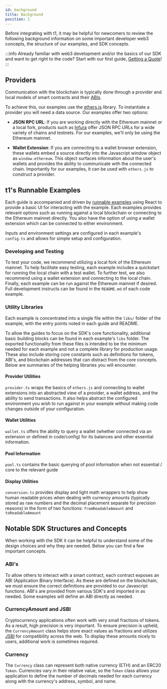```yaml
---
id: background
title: Background
position: 1
---
```


Before integrating with t1, it may be helpful for newcomers to review the following background information on some important developer web3 concepts, the structure of our examples, and SDK concepts.

:::info
Already familiar with web3 development and/or the basics of our SDK and want to get right to the code? Start with our first guide, [Getting a Quote](./swaps/01-quoting.md)!
:::

## Providers

Communication with the blockchain is typically done through a provider and local models of smart contracts and their [ABIs](./01-background.md#abis).

To achieve this, our examples use the [ethers.js](https://docs.ethers.io/v5/) library. To instantiate a provider you will need a data source. Our examples offer two options:

- **JSON RPC URL**: If you are working directly with the Ethereum mainnet or a local fork, products such as [Infura](https://infura.io/) offer JSON RPC URLs for a wide variety of chains and testnets. For our examples, we'll only be using the Ethereum mainnet.

- **Wallet Extension**: If you are connecting to a wallet browser extension, these wallets embed a source directly into the Javascript window object as `window.ethereum`. This object surfaces information about the user's wallets and provides the ability to communicate with the connected chain. Importantly for our examples, it can be used with `ethers.js` to construct a provider.

## t1's Runnable Examples

Each guide is accompanied and driven by [runnable examples](https://github.com/Uniswap/examples/tree/main/v3-sdk) using React to provide a basic UI for interacting with the example. Each examples provides relevant options such as running against a local blockchain or connecting to the Ethereum mainnet directly. You also have the option of using a wallet extension which can be connected to either environment.

Inputs and environment settings are configured in each example's `config.ts` and allows for simple setup and configuration.

### Developing and Testing

To test your code, we recommend utilizing a local fork of the Ethereum mainnet. To help facilitate easy testing, each example includes a quickstart for running the local chain with a test wallet. To further test, we also recommend using a wallet extension and connecting to the local chain. Finally, each example can be run against the Ethereum mainnet if desired. Full development instructs can be found in the `README.md` of each code example.

### Utility Libraries

Each example is concentrated into a single file within the `libs/` folder of the example, with the entry points noted in each guide and README.

To allow the guides to focus on the SDK's core functionality, additional basic building blocks can be found in each example's `libs` folder. The exported functionality from these files is intended to be the minimum needed for each example and not a complete library for production usage. These also include storing core constants such as definitions for tokens, ABI's, and blockchain addresses that can distract from the core concepts. Below are summaries of the helping libraries you will encounter.

#### Provider Utilities

`provider.ts` wraps the basics of `ethers.js` and connecting to wallet extensions into an abstracted view of a provider, a wallet address, and the ability to send transactions. It also helps abstract the configured environment you wish to run against in your example without making code changes outside of your configuration.

#### Wallet Utilities

`wallet.ts` offers the ability to query a wallet (whether connected via an extension or defined in code/config) for its balances and other essential information.

#### Pool Information

`pool.ts` contains the basic querying of pool information when not essential / core to the relevant guide

#### Display Utilities

`conversion.ts` provides display and light math wrappers to help show human readable prices when dealing with currency amounts (typically stored as raw numbers and the decimal placement separate for precision reasons) in the form of two functions: `fromReadableAmount` and `toReadableAmount`

## Notable SDK Structures and Concepts

When working with the SDK it can be helpful to understand some of the design choices and why they are needed. Below you can find a few important concepts.

### ABI's

To allow others to interact with a smart contract, each contract exposes an ABI (Application Binary Interface). As these are defined on the blockchain, we must ensure the correct definitions are provided to our Javascript functions. ABI's are provided from various SDK's and imported in as needed. Some examples will define an ABI directly as needed.

### CurrencyAmount and JSBI

Cryptocurrency applications often work with very small fractions of tokens. As a result, high precision is very important. To ensure precision is upheld, the `CurrencyAmount` class helps store exact values as fractions and utilizes [JSBI](https://github.com/GoogleChromeLabs/jsbi) for compatibility across the web. To display these amounts nicely to users, additional work is sometimes required.

### Currency

The `Currency` class can represent both native currency (ETH) and an ERC20 `Token`. Currencies vary in their relative value, so the `Token` class allows your application to define the number of decimals needed for each currency along with the currency's address, symbol, and name.
